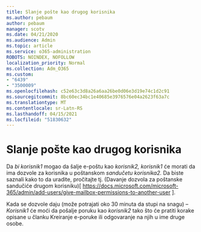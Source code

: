 ```yaml
---
title: Slanje pošte kao drugog korisnika
ms.author: pebaum
author: pebaum
manager: scotv
ms.date: 04/21/2020
ms.audience: Admin
ms.topic: article
ms.service: o365-administration
ROBOTS: NOINDEX, NOFOLLOW
localization_priority: Normal
ms.collection: Adm_O365
ms.custom:
- "6439"
- "3500009"
ms.openlocfilehash: c52e63c3d8a26a6aa26be0d06e3d19e74c1d2c91
ms.sourcegitcommit: 8bc60ec34bc1e40685e3976576e04a2623f63a7c
ms.translationtype: MT
ms.contentlocale: sr-Latn-RS
ms.lasthandoff: 04/15/2021
ms.locfileid: "51830632"
---
```

# <a name="sending-mail-as-another-user"></a>Slanje pošte kao drugog korisnika

Da *bi korisnik1* mogao da šalje e-poštu kao *korisnik2,* *korisnik1* će morati da ima dozvole za korisnika u poštanskom *sandučetu korisnika2.* Da biste saznali kako to da uradite, pročitajte tj. (Davanje dozvola za poštanske sandučiće drugom korisniku)[ https://docs.microsoft.com/microsoft-365/admin/add-users/give-mailbox-permissions-to-another-user ].

Kada se dozvole daju (može potrajati oko 30 minuta da stupi na snagu) – *Korisnik1* će moći da pošalje poruku kao *korisnik2* tako što će pratiti korake opisane u članku Kreiranje e-poruke ili odgovaranje na njih u ime druge osobe.
